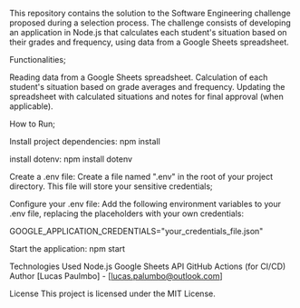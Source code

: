 This repository contains the solution to the Software Engineering challenge proposed during a selection process. The challenge consists of developing an application in Node.js that calculates each student's situation based on their grades and frequency, using data from a Google Sheets spreadsheet.

Functionalities;

Reading data from a Google Sheets spreadsheet.
Calculation of each student's situation based on grade averages and frequency.
Updating the spreadsheet with calculated situations and notes for final approval (when applicable).

How to Run;

Install project dependencies:
npm install

install dotenv:
npm install dotenv

Create a .env file:
Create a file named ".env" in the root of your project directory. This file will store your sensitive credentials;

Configure your .env file:
Add the following environment variables to your .env file, replacing the placeholders with your own credentials:

GOOGLE_APPLICATION_CREDENTIALS="your_credentials_file.json"

Start the application:
npm start

Technologies Used
Node.js
Google Sheets API
GitHub Actions (for CI/CD)
Author
[Lucas Paulmbo] - [lucas.palumbo@outlook.com]

License
This project is licensed under the MIT License.
